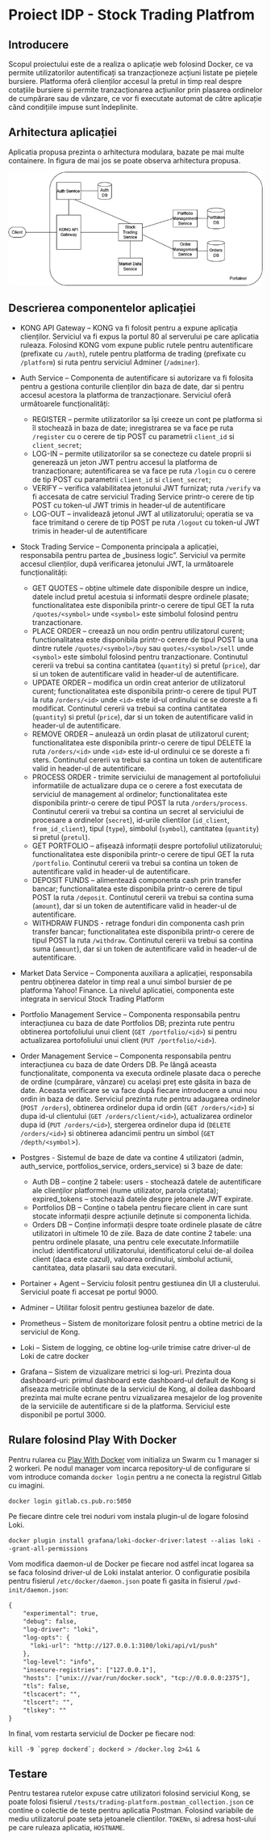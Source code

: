 # Proiect IDP - Stock Trading Platfrom

## Introducere
Scopul proiectului este de a realiza o aplicație web folosind Docker, ce va permite utilizatorilor autentificați sa tranzacționeze acțiuni listate pe piețele bursiere. Platforma oferă clienților accesul la pretul in timp real despre cotațiile bursiere si permite tranzacționarea acțiunilor prin plasarea ordinelor de cumpărare sau de vânzare, ce vor fi executate automat de către aplicație când condițiile impuse sunt îndeplinite.


## Arhitectura aplicației
Aplicatia propusa prezinta o arhitectura modulara, bazate pe mai multe containere. In figura de mai jos se poate observa arhitectura propusa.

![arhitectura](/img/arhitectura.png)

## Descrierea componentelor aplicației
- KONG API Gateway – KONG va fi folosit pentru a expune aplicația clienților. Serviciul va fi expus la portul 80 al serverului pe care aplicatia ruleaza. Folosind KONG vom expune public rutele pentru autentificare (prefixate cu `/auth`), rutele pentru platforma de trading (prefixate cu `/platform`) si ruta pentru serviciul Adminer (`/adminer`).

- Auth Service – Componenta de autentificare si autorizare va fi folosita pentru a gestiona conturile clienților din baza de date, dar si pentru accesul acestora la platforma de tranzacționare. Serviciul oferă următoarele funcționalități:
    - REGISTER – permite utilizatorilor sa își creeze un cont pe platforma si îl stochează in baza de date; inregistrarea se va face pe ruta `/register` cu o cerere de tip POST cu parametrii `client_id` si `client_secret`;
    - LOG-IN – permite utilizatorilor sa se conecteze cu datele proprii si generează un jeton JWT pentru accesul la platforma de tranzacționare; autentificarea se va face pe ruta `/login` cu o cerere de tip POST cu parametrii `client_id` si `client_secret`;
    - VERIFY – verifica valabilitatea jetonului JWT furnizat; ruta `/verify` va fi accesata de catre serviciul Trading Service printr-o cerere de tip POST cu token-ul JWT trimis in header-ul de autentificare
    - LOG-OUT – invalidează jetonul JWT al utilizatorului; operatia se va face trimitand o cerere de tip POST pe ruta `/logout` cu token-ul JWT trimis in header-ul de autentificare

- Stock Trading Service – Componenta principala a aplicației, responsabila pentru partea de „business logic”. Serviciul va permite accesul clienților, după verificarea jetonului JWT, la următoarele funcționalități:
    - GET QUOTES – obține ultimele date disponibile despre un indice, datele includ pretul acestuia si informatii despre ordinele plasate; functionalitatea este disponibila printr-o cerere de tipul GET la ruta `/quotes/<symbol>` unde `<symbol>` este simbolul folosind pentru tranzactionare.
    - PLACE ORDER – creează un nou ordin pentru utilizatorul curent; functionalitatea este disponibila printr-o cerere de tipul POST la una dintre  rutele `/quotes/<symbol>/buy` sau `quotes/<symbol>/sell` unde `<symbol>` este simbolul folosind pentru tranzactionare. Continutul cererii va trebui sa contina cantitatea (`quantity`) si pretul (`price`), dar si un token de autentificare valid in header-ul de autentificare.
    - UPDATE ORDER – modifica un ordin creat anterior de utilizatorul curent; functionalitatea este disponibila printr-o cerere de tipul PUT la ruta `/orders/<id>` unde `<id>` este id-ul ordinului ce se doreste a fi modificat. Continutul cererii va trebui sa contina cantitatea (`quantity`) si pretul (`price`), dar si un token de autentificare valid in header-ul de autentificare.
    - REMOVE ORDER – anulează un ordin plasat de utilizatorul curent; functionalitatea este disponibila printr-o cerere de tipul DELETE la ruta `/orders/<id>` unde `<id>` este id-ul ordinului ce se doreste a fi sters. Continutul cererii va trebui sa contina un token de autentificare valid in header-ul de autentificare.
    - PROCESS ORDER - trimite serviciului de management al portofoliului informatiile de actualizare dupa ce o cerere a fost executata de serviciul de management al ordinelor; functionalitatea este disponibila printr-o cerere de tipul POST la ruta `/orders/process`. Continutul cererii va trebui sa contina un secret al serviciului de procesare a ordinelor (`secret`), id-urile clientilor (`id_client`, `from_id_client`), tipul (`type`), simbolul (`symbol`), cantitatea (`quantity`) si pretul (`pretul`).
    - GET PORTFOLIO – afișează informații despre portofoliul utilizatorului; functionalitatea este disponibila printr-o cerere de tipul GET la ruta `/portfolio`. Continutul cererii va trebui sa contina un token de autentificare valid in header-ul de autentificare.
    - DEPOSIT FUNDS – alimentează componenta cash prin transfer bancar; functionalitatea este disponibila printr-o cerere de tipul POST la ruta `/deposit`. Continutul cererii va trebui sa contina suma (`amount`), dar si un token de autentificare valid in header-ul de autentificare.
    - WITHDRAW FUNDS - retrage fonduri din componenta cash prin transfer bancar; functionalitatea este disponibila printr-o cerere de tipul POST la ruta `/withdraw`. Continutul cererii va trebui sa contina suma (`amount`), dar si un token de autentificare valid in header-ul de autentificare.
- Market Data Service – Componenta auxiliara a aplicației, responsabila pentru obținerea datelor in timp real a unui simbol bursier de pe platforma Yahoo! Finance. La nivelul aplicatiei, componenta este integrata in servicul Stock Trading Platform

- Portfolio Management Service – Componenta responsabila pentru interacțiunea cu baza de date Portfolios DB; prezinta rute pentru obtinerea portofoliului unui client (`GET /portfolio/<id>`) si pentru actualizarea portofoliului unui client (`PUT /portfolio/<id>`).

- Order Management Service – Componenta responsabila pentru interacțiunea cu baza de date Orders DB. Pe lângă aceasta funcționalitate, componenta va executa ordinele plasate daca o pereche de ordine (cumpărare, vânzare) cu același preț este găsita in baza de date. Aceasta verificare se va face după fiecare introducere a unui nou ordin in baza de date. Serviciul prezinta rute pentru adaugarea ordinelor (`POST /orders`), obtinerea ordinelor dupa id ordin (`GET /orders/<id>`) si dupa id-ul clientului (`GET /orders/client/<id>`), actualizarea ordinelor dupa id (`PUT /orders/<id>`), stergerea ordinelor dupa id (`DELETE /orders/<id>`) si obtinerea adancimii pentru un simbol (`GET /depth/<symbol`>).

- Postgres - Sistemul de baze de date va contine 4 utilizatori (admin, auth_service, portfolios_service, orders_service) si 3 baze de date:
    - Auth DB – conține 2 tabele: users - stochează datele de autentificare ale clienților platformei (nume utilizator, parola criptata); expired_tokens – stochează datele despre jetoanele JWT expirate.
    - Portfolios DB – Conține o tabela pentru fiecare client in care sunt stocate informații despre acțiunile deținute si componenta lichida.
    - Orders DB – Conține informații despre toate ordinele plasate de către utilizatori in ultimele 10 de zile. Baza de date contine 2 tabele: una pentru ordinele plasate, una pentru cele executate.Informatiile includ: identificatorul utilizatorului, identificatorul celui de-al doilea client (daca este cazul), valoarea ordinului, simbolul actiunii, cantitatea, data plasarii sau data executarii.
- Portainer + Agent – Serviciu folosit pentru gestiunea din UI a clusterului. Serviciul poate fi accesat pe portul 9000.
- Adminer – Utilitar folosit pentru gestiunea bazelor de date.
- Prometheus – Sistem de monitorizare folosit pentru a obtine metrici de la serviciul de Kong.
- Loki – Sistem de logging, ce obtine log-urile trimise catre driver-ul de Loki de catre docker
- Grafana – Sistem de vizualizare metrici si log-uri. Prezinta doua dashboard-uri: primul dashboard este dashboard-ul default de Kong si afiseaza metricile obtinute de la serviciul de Kong, al doilea dashboard prezinta mai multe ecrane pentru vizualizarea mesajelor de log provenite de la serviciile de autentificare si de la platforma. Serviciul este disponibil pe portul 3000. 

## Rulare folosind Play With Docker

Pentru rularea cu [Play With Docker](https://labs.play-with-docker.com/) vom initializa un Swarm cu 1 manager si 2 workeri.
Pe nodul manager vom incarca repository-ul de configurare si vom introduce comanda `docker login` pentru a ne conecta la registrul Gitlab cu imagini.
```
docker login gitlab.cs.pub.ro:5050
```
Pe fiecare dintre cele trei noduri vom instala plugin-ul de logare folosind Loki.
```
docker plugin install grafana/loki-docker-driver:latest --alias loki --grant-all-permissions
```

Vom modifica daemon-ul de Docker pe fiecare nod astfel incat logarea sa se faca folosind driver-ul de Loki instalat anterior. O configuratie posibila pentru fisierul `/etc/docker/daemon.json` poate fi gasita in fisierul `/pwd-init/daemon.json`:
```
{
    "experimental": true,
    "debug": false,
    "log-driver": "loki",
    "log-opts": {
      "loki-url": "http://127.0.0.1:3100/loki/api/v1/push"
    },
    "log-level": "info",
    "insecure-registries": ["127.0.0.1"],
    "hosts": ["unix:///var/run/docker.sock", "tcp://0.0.0.0:2375"],
    "tls": false,
    "tlscacert": "",
    "tlscert": "",
    "tlskey": ""
}
```

In final, vom restarta serviciul de Docker pe fiecare nod:
```
kill -9 `pgrep dockerd`; dockerd > /docker.log 2>&1 &
```

## Testare

Pentru testarea rutelor expuse catre utilizatori folosind serviciul Kong, se poate folosi fisierul `/tests/trading-platform.postman_collection.json` ce contine o colectie de teste pentru aplicatia Postman. Folosind variabile de mediu utilizatorul poate seta jetoanele clientilor. `TOKENn`, si adresa host-ului pe care ruleaza aplicatia, `HOSTNAME`.